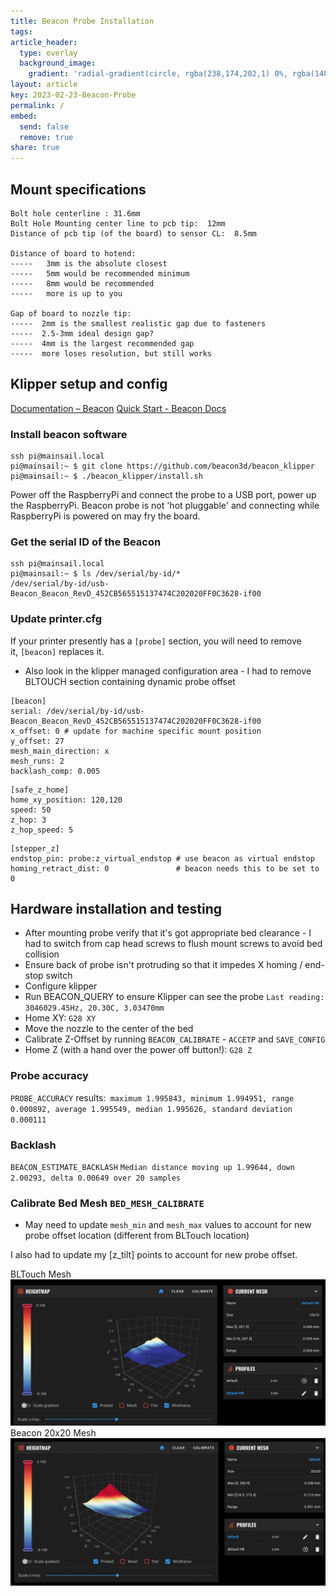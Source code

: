```yaml
---
title: Beacon Probe Installation
tags: 
article_header:
  type: overlay
  background_image:
    gradient: 'radial-gradient(circle, rgba(238,174,202,1) 0%, rgba(148,187,233,1) 100%);'
layout: article
key: 2023-02-23-Beacon-Probe
permalink: /
embed:
  send: false
  remove: true
share: true
---
```

<!--more-->

## Mount specifications
```
Bolt hole centerline : 31.6mm
Bolt Hole Mounting center line to pcb tip:  12mm
Distance of pcb tip (of the board) to sensor CL:  8.5mm

Distance of board to hotend: 
-----   3mm is the absolute closest
-----   5mm would be recommended minimum
-----   8mm would be recommended
-----   more is up to you

Gap of board to nozzle tip:
-----  2mm is the smallest realistic gap due to fasteners
-----  2.5-3mm ideal design gap?
-----  4mm is the largest recommended gap
-----  more loses resolution, but still works
```

## Klipper setup and config
[Documentation – Beacon](https://beacon3d.com/documentation/)
[Quick Start - Beacon Docs](https://docs.beacon3d.com/quickstart/#5-configure-klipper-for-beacon)

### Install beacon software
```
ssh pi@mainsail.local
pi@mainsail:~ $ git clone https://github.com/beacon3d/beacon_klipper
pi@mainsail:~ $ ./beacon_klipper/install.sh
```

Power off the RaspberryPi and connect the probe to a USB port, power up the RaspberryPi. Beacon probe is not 'hot pluggable' and connecting while RaspberryPi is powered on may fry the board.

### Get the serial ID of the Beacon
```
ssh pi@mainsail.local
pi@mainsail:~ $ ls /dev/serial/by-id/*
/dev/serial/by-id/usb-Beacon_Beacon_RevD_452CB565515137474C202020FF0C3628-if00
```

### Update printer.cfg
If your printer presently has a `[probe]` section, you will need to remove it, `[beacon]` replaces it.
* Also look in the klipper managed configuration area - I had to remove BLTOUCH section containing dynamic probe offset
```
[beacon]  
serial: /dev/serial/by-id/usb-Beacon_Beacon_RevD_452CB565515137474C202020FF0C3628-if00 
x_offset: 0 # update for machine specific mount position  
y_offset: 27  
mesh_main_direction: x  
mesh_runs: 2
backlash_comp: 0.005
```

```
[safe_z_home]  
home_xy_position: 120,120
speed: 50
z_hop: 3
z_hop_speed: 5
```

```
[stepper_z] 
endstop_pin: probe:z_virtual_endstop # use beacon as virtual endstop 
homing_retract_dist: 0               # beacon needs this to be set to 0
```

## Hardware installation and testing
- After mounting probe verify that it's got appropriate bed clearance - I had to switch from cap head screws to flush mount screws to avoid bed collision
- Ensure back of probe isn't protruding so that it impedes X homing / end-stop switch
- Configure klipper
- Run BEACON_QUERY to ensure Klipper can see the probe
	`Last reading: 3046029.45Hz, 20.30C, 3.03470mm`
- Home XY:  `G28 XY`
- Move the nozzle to the center of the bed
- Calibrate Z-Offset by running `BEACON_CALIBRATE` - `ACCETP` and `SAVE_CONFIG`
- Home Z (with a hand over the power off button!):  `G28 Z` 

### Probe accuracy
`PROBE_ACCURACY` results:` maximum 1.995843, minimum 1.994951, range 0.000892, average 1.995549, median 1.995626, standard deviation 0.000111`

### Backlash 
`BEACON_ESTIMATE_BACKLASH`
`Median distance moving up 1.99644, down 2.00293, delta 0.00649 over 20 samples`

### Calibrate Bed Mesh `BED_MESH_CALIBRATE`
- May need to update `mesh_min` and `mesh_max` values to account for new probe offset location (different from BLTouch location)

I also had to update my [z_tilt] points to account for new probe offset.

BLTouch Mesh
![Pasted image 20230225100416.png](../assets/images/Pasted%20image%2020230225100416.png)
Beacon 20x20 Mesh
![Pasted image 20230225100408.png](../assets/images/Pasted%20image%2020230225100408.png)